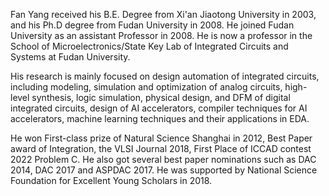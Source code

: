 Fan Yang received his B.E. Degree from Xi'an Jiaotong University in 2003, and his Ph.D degree from Fudan University in 2008. He joined Fudan University as an assistant Professor in 2008. He is now a professor in the School of Microelectronics/State Key Lab of Integrated Circuits and Systems at Fudan University.

His research is mainly focused on design automation of integrated circuits, including modeling, simulation and optimization of analog circuits, high-level synthesis, logic simulation, physical design, and DFM of digital integrated circuits, design of AI accelerators, compiler techniques for AI accelerators, machine learning techniques and their applications in EDA.

He won First-class prize of Natural Science Shanghai in 2012, Best Paper award of Integration, the VLSI Journal 2018, First Place of ICCAD contest 2022 Problem C. He also got several best paper nominations such as DAC 2014, DAC 2017 and ASPDAC 2017. He was supported by National Science Foundation for Excellent Young Scholars in 2018.  
